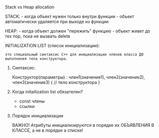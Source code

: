 Stack vs Heap allocation

STACK:
	- когда объект нужен только внутри функции
	- объект автоматически удаляется при выходе из функции

HEAP:
	- когда объект должен "пережить" функцию
	- объект живет до тех пор, пока не вызвать delete

INITIALIZATION LIST (список инициализации):

	это специальный синтаксис С++ для инициализации членов класса ДО выполнения тела конструктора.
1. Синтаксис:

	Конструктор(параметры) : член1(значение1), член2(значение2), член3(значение3) {
		// тело конструктора
	}
2. Когда initailization list обязателен?

	- const члены
	- ссылки
3. Порядок инициализации

	ВАЖНО! Атрибуты инициализируются в порядке их ОБЪЯВЛЕНИЯ В КЛАССЕ, а не в порядке а списке!

